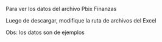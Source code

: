 Para ver los datos del archivo Pbix Finanzas

Luego de descargar, modifique la ruta de archivos del Excel

Obs: los datos son de ejemplos
